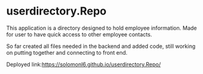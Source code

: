 # userdirectory.Repo

This application is a directory designed to hold employee information. Made for user to have quick access to other employee contacts.

So far created all files needed in the backend and added code, still working on putting together and connecting to front end.

Deployed link:https://solomonl6.github.io/userdirectory.Repo/
